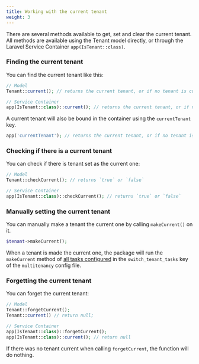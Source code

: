 ```yaml
---
title: Working with the current tenant
weight: 3
---
```


There are several methods available to get, set and clear the current tenant. All methods are available using the Tenant model directly, or through the Laravel Service Container `app(IsTenant::class)`.

### Finding the current tenant

You can find the current tenant like this:

```php
// Model
Tenant::current(); // returns the current tenant, or if no tenant is current, `null`

// Service Container
app(IsTenant::class)::current(); // returns the current tenant, or if no tenant is current, `null`
```

A current tenant will also be bound in the container using the `currentTenant` key.

```php
app('currentTenant'); // returns the current tenant, or if no tenant is current, `null`
```

### Checking if there is a current tenant

You can check if there is tenant set as the current one:

```php
// Model
Tenant::checkCurrent(); // returns `true` or `false`

// Service Container
app(IsTenant::class)::checkCurrent(); // returns `true` or `false`
```

### Manually setting the current tenant

You can manually make a tenant the current one by calling `makeCurrent()` on it.

```php
$tenant->makeCurrent();
```

When a tenant is made the current one, the package will run the `makeCurrent` method of [all tasks configured](/docs/laravel-multitenancy/v4/using-tasks-to-prepare-the-environment/overview/) in the `switch_tenant_tasks` key of the `multitenancy` config file.

### Forgetting the current tenant

You can forget the current tenant:

```php
// Model
Tenant::forgetCurrent();
Tenant::current() // return null;

// Service Container
app(IsTenant::class)::forgetCurrent();
app(IsTenant::class)::current(); // return null
```

If there was no tenant current when calling `forgetCurrent`, the function will do nothing.
